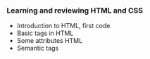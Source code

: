 ### Learning and reviewing HTML and CSS

- Introduction to HTML, first code
- Basic tags in HTML
- Some attributes HTML
- Semantic tags